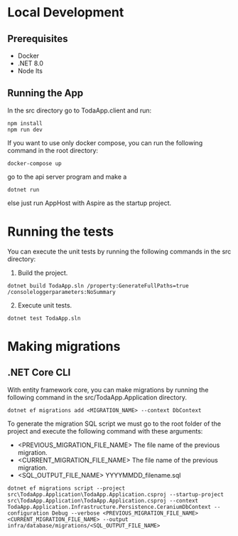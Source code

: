 # Local Development

## Prerequisites

- Docker
- .NET 8.0
- Node lts

## Running the App

In the src directory go to TodaApp.client and run:

```
npm install
npm run dev
```

If you want to use only docker compose, you can run the following command in the root directory:

```
docker-compose up
```

go to the api server program and make a 

```
dotnet run 
```

else just run AppHost with Aspire as the startup project.


# Running the tests

You can execute the unit tests by running the following commands in the src directory:

1. Build the project.
```
dotnet build TodaApp.sln /property:GenerateFullPaths=true /consoleloggerparameters:NoSummary
```

2. Execute unit tests.
```
dotnet test TodaApp.sln
```


# Making migrations

## .NET Core CLI

With entity framework core, you can make migrations by running the following command in the src/TodaApp.Application directory.
```
dotnet ef migrations add <MIGRATION_NAME> --context DbContext
```

To generate the migration SQL script we must go to the root folder of the project and execute the following command with these arguments:
- \<PREVIOUS_MIGRATION_FILE_NAME> The file name of the previous migration.
- \<CURRENT_MIGRATION_FILE_NAME> The file name of the previous migration.
- \<SQL_OUTPUT_FILE_NAME> YYYYMMDD_filename.sql
```
dotnet ef migrations script --project src\TodaApp.Application\TodaApp.Application.csproj --startup-project src\TodaApp.Application\TodaApp.Application.csproj --context TodaApp.Application.Infrastructure.Persistence.CeraniumDbContext --configuration Debug --verbose <PREVIOUS_MIGRATION_FILE_NAME> <CURRENT_MIGRATION_FILE_NAME> --output infra/database/migrations/<SQL_OUTPUT_FILE_NAME>
```